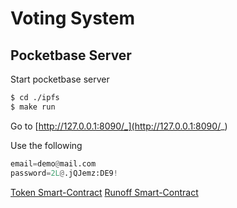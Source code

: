 # Voting System

## Pocketbase Server

Start pocketbase server
```bash
$ cd ./ipfs
$ make run
```

Go to [http://127.0.0.1:8090/_](http://127.0.0.1:8090/_)

Use the following
```python
email=demo@mail.com
password=2L@.jQJemz:DE9!
```


[Token Smart-Contract](https://mumbai.polygonscan.com/address/0x0063F86f123BDb2dC047B26c2Fe5a631d7Dde5d4)
[Runoff Smart-Contract](https://mumbai.polygonscan.com/address/0xb5a1F2218a49B78ff855d9caE8E01e179E353ffc)